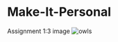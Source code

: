 # Make-It-Personal
Assignment 1:3
image ![owls](https://github.com/user-attachments/assets/02613814-4638-43f6-bf63-f2b5d100a17c)

